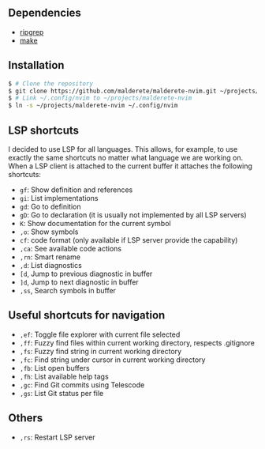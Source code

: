 ## Dependencies
- [ripgrep](https://github.com/BurntSushi/ripgrep)
- [make](https://www.gnu.org/software/make/)


## Installation
```bash
$ # Clone the repository
$ git clone https://github.com/malderete/malderete-nvim.git ~/projects/malderete-nvim
$ # Link ~/.config/nvim to ~/projects/malderete-nvim
$ ln -s ~/projects/malderete-nvim ~/.config/nvim
```


## LSP shortcuts
I decided to use LSP for all languages. This allows, for example, to use exactly the same shortcuts no matter what language we are working on.
When a LSP client is attached to the current buffer it attaches the following shortcuts:
- `gf`: Show definition and references
- `gi`: List implementations
- `gd`: Go to definition
- `gD`: Go to declaration (it is usually not implemented by all LSP servers)
- `K`: Show documentation for the current symbol
- `,o`: Show symbols
- `cf`: code format (only available if LSP server provide the capability)
- `,ca`: See available code actions
- `,rn`: Smart rename
- `,d`: List diagnostics
- `[d`, Jump to previous diagnostic in buffer
- `]d`, Jump to next diagnostic in buffer
- `,ss`, Search symbols in buffer


## Useful shortcuts for navigation
- `,ef`: Toggle file explorer with current file selected
- `,ff`: Fuzzy find files within current working directory, respects .gitignore
- `,fs`: Fuzzy find string in current working directory
- `,fc`: Find string under cursor in current working directory
- `,fb`: List open buffers
- `,fh`: List available help tags
- `,gc`: Find Git commits using Telescode
- `,gs`: List Git status per file


## Others
- `,rs`: Restart LSP server
